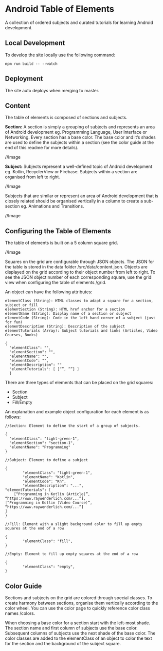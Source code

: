 # Android Table of Elements

A collection of ordered subjects and curated tutorials for learning Android development.

## Local Development

To develop the site locally use the following command:

```npm run build -- --watch```

## Deployment

The site auto deploys when merging to master.

## Content

The table of elements is composed of sections and subjects.

**Section:** A section is simply a grouping of subjects and represents an area of Android development eg. Programming Language, User Interface or Networking. Every section has a base color. The base color and it’s shades are used to define the subjects within a section (see the color guide at the end of this readme for more details).

//Image

**Subject:** Subjects represent a well-defined topic of Android development eg. Kotlin, RecyclerView or Firebase. Subjects within a section are organised from left to right.

//Image

Subjects that are similar or represent an area of Android development that is closely related should be organised vertically in a column to create a sub-section eg. Animations and Transitions.

//Image

## Configuring the Table of Elements

The table of elements is built on a 5 column square grid.

//Image

Squares on the grid are configurable through JSON objects. The JSON for the table is stored in the data folder /src/data/content.json. Objects are displayed on the grid according to their object number from left to right. To see the JSON object number of each corresponding square, use the grid view when configuring the table of elements /grid.

An object can have the following attributes:

```
elementClass (String): HTML classes to adapt a square for a section, subject or fill
elementSection (String): HTML href anchor for a section
elementName (String): Display name of a section or subject
elementCode (String): Code in the left hand corner of a subject (just for fun)
elementDescription (String): Description of the subject
elementTutorials (Array): Subject tutorials and links (Articles, Video Courses, Books)
```
```
{
  "elementClass": "",
  "elementSection": "",
  "elementName": "",
  "elementCode": "",
  "elementDescription": ""
  "elementTutorials": [ [“”, ””] ]
  }
```

There are three types of elements that can be placed on the grid squares:

* Section
* Subject
* Fill/Empty

An explanation and example object configuration for each element is as follows:

```
//Section: Element to define the start of a group of subjects.

{
  "elementClass": "light-green-1",
  "elementSection": "section-1",
  "elementName": "Programming"
}
```

```
//Subject: Element to define a subject

{
        "elementClass": "light-green-1",
        "elementName": "Kotlin",
        "elementCode": "Kn",
        "elementDescription": "...",
"elementTutorials": [
    [“Programming in Kotlin (Article)”, “https://www.raywenderlich.com/...”],
[“Programming in Kotlin (Video Course)”, “https://www.raywenderlich.com/...”]
]
}
```

```
//Fill: Element with a slight background color to fill up empty squares at the end of a row

{
        "elementClass": "fill",
}
```

```
//Empty: Element to fill up empty squares at the end of a row

{
        "elementClass": "empty",
}
```

## Color Guide

Sections and subjects on the grid are colored through special classes. To create harmony between sections, organise them vertically according to the color wheel. You can use the color page to quickly reference color class names /colors.

When choosing a base color for a section start with the left-most shade. The section name and first column of subjects use the base color. Subsequent columns of subjects use the next shade of the base color. The color classes are added to the elementClass of an object to color the text for the section and the background of the subject square.





